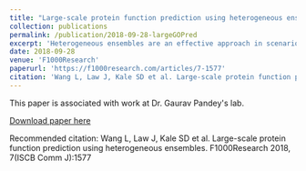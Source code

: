 ```yaml
---
title: "Large-scale protein function prediction using heterogeneous ensembles"
collection: publications
permalink: /publication/2018-09-28-largeGOPred
excerpt: 'Heterogeneous ensembles are an effective approach in scenarios where the ideal data type and/or individual predictor are unclear for a given problem. These ensembles have shown promise for protein function prediction (PFP), but their ability to improve PFP at a large scale is unclear. The overall goal of this study is to critically assess this ability of a variety of heterogeneous ensemble methods across a multitude of functional terms, proteins and organisms. Our results show that these methods, especially Stacking using Logistic Regression, indeed produce more accurate predictions for a variety of Gene Ontology terms differing in size and specificity. To enable the application of these methods to other related problems, we have publicly shared the HPC-enabled code underlying this work as LargeGOPred ( https://github.com/GauravPandeyLab/LargeGOPred ).'
date: 2018-09-28
venue: 'F1000Research'
paperurl: 'https://f1000research.com/articles/7-1577'
citation: 'Wang L, Law J, Kale SD et al. Large-scale protein function prediction using heterogeneous ensembles [version 1; peer review: 2 approved]. F1000Research 2018, 7(ISCB Comm J):1577 (https://doi.org/10.12688/f1000research.16415.1)'
---
```

This paper is associated with work at Dr. Gaurav Pandey's lab.

[Download paper here](https://f1000research.com/articles/7-1577)

Recommended citation: Wang L, Law J, Kale SD et al. Large-scale protein function prediction using heterogeneous ensembles. F1000Research 2018, 7(ISCB Comm J):1577